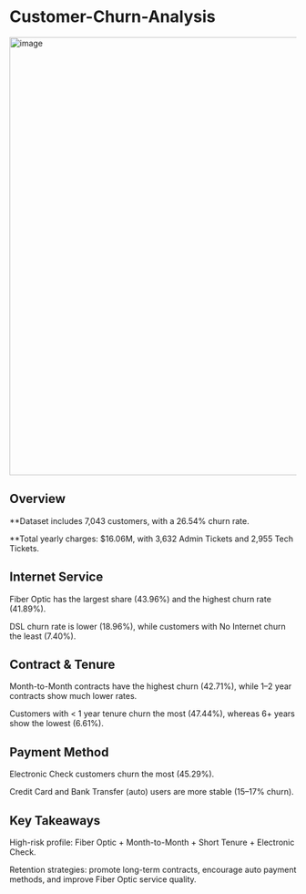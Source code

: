 # Customer-Churn-Analysis

<img width="1391" height="769" alt="image" src="https://github.com/user-attachments/assets/6efe3333-939e-401f-90a8-d826b9550ff0" />

## Overview

**Dataset includes 7,043 customers, with a 26.54% churn rate.

**Total yearly charges: $16.06M, with 3,632 Admin Tickets and 2,955 Tech Tickets.

## Internet Service

Fiber Optic has the largest share (43.96%) and the highest churn rate (41.89%).

DSL churn rate is lower (18.96%), while customers with No Internet churn the least (7.40%).

## Contract & Tenure

Month-to-Month contracts have the highest churn (42.71%), while 1–2 year contracts show much lower rates.

Customers with < 1 year tenure churn the most (47.44%), whereas 6+ years show the lowest (6.61%).

## Payment Method

Electronic Check customers churn the most (45.29%).

Credit Card and Bank Transfer (auto) users are more stable (15–17% churn).

## Key Takeaways

High-risk profile: Fiber Optic + Month-to-Month + Short Tenure + Electronic Check.

Retention strategies: promote long-term contracts, encourage auto payment methods, and improve Fiber Optic service quality.

